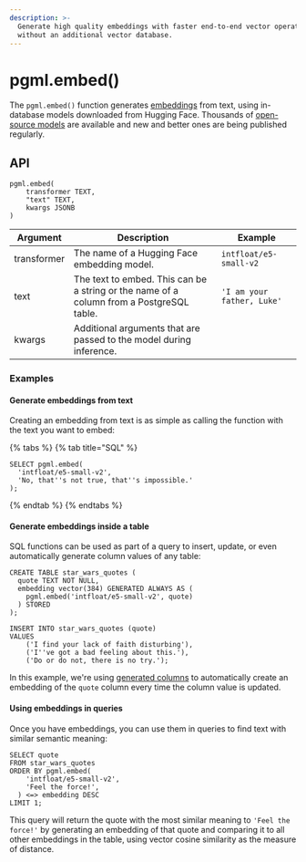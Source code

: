 ```yaml
---
description: >-
  Generate high quality embeddings with faster end-to-end vector operations
  without an additional vector database.
---
```


# pgml.embed()

The `pgml.embed()` function generates [embeddings](/docs/use-cases/embeddings/) from text, using in-database models downloaded from Hugging Face. Thousands of [open-source models](https://huggingface.co/models?library=sentence-transformers) are available and new and better ones are being published regularly.

## API

```postgresql
pgml.embed(
    transformer TEXT,
    "text" TEXT,
    kwargs JSONB
)
```

| Argument | Description | Example |
|----------|-------------|---------|
| transformer | The name of a Hugging Face embedding model. | `intfloat/e5-small-v2` |
| text | The text to embed. This can be a string or the name of a column from a PostgreSQL table. | `'I am your father, Luke'` |
| kwargs | Additional arguments that are passed to the model during inference. | |

### Examples

#### Generate embeddings from text

Creating an embedding from text is as simple as calling the function with the text you want to embed:

{% tabs %}
{% tab title="SQL" %}

```postgresql
SELECT pgml.embed(
  'intfloat/e5-small-v2',
  'No, that''s not true, that''s impossible.'
);
```

{% endtab %}
{% endtabs %}

#### Generate embeddings inside a table

SQL functions can be used as part of a query to insert, update, or even automatically generate column values of any table:

```postgresql
CREATE TABLE star_wars_quotes (
  quote TEXT NOT NULL,
  embedding vector(384) GENERATED ALWAYS AS (
    pgml.embed('intfloat/e5-small-v2', quote)
  ) STORED
);

INSERT INTO star_wars_quotes (quote)
VALUES
    ('I find your lack of faith disturbing'),
    ('I''ve got a bad feeling about this.'),
    ('Do or do not, there is no try.');
```

In this example, we're using [generated columns](https://www.postgresql.org/docs/current/ddl-generated-columns.html) to automatically create an embedding of the `quote` column every time the column value is updated.

#### Using embeddings in queries

Once you have embeddings, you can use them in queries to find text with similar semantic meaning:

```postgresql
SELECT quote
FROM star_wars_quotes
ORDER BY pgml.embed(
    'intfloat/e5-small-v2',
    'Feel the force!',
  ) <=> embedding DESC
LIMIT 1;
```

This query will return the quote with the most similar meaning to `'Feel the force!'` by generating an embedding of that quote and comparing it to all other embeddings in the table, using vector cosine similarity as the measure of distance.
